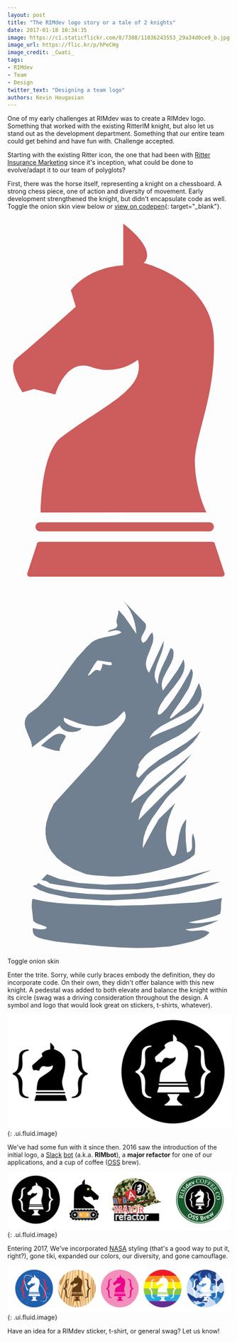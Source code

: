 ```yaml
---
layout: post
title: "The RIMdev logo story or a tale of 2 knights"
date: 2017-01-18 10:34:35
image: https://c1.staticflickr.com/8/7308/11036243553_29a34d0ce9_b.jpg
image_url: https://flic.kr/p/hPeCHg
image_credit: _Cwati_
tags:
- RIMdev
- Team
- Design
twitter_text: "Designing a team logo"
authors: Kevin Hougasian
---
```

One of my early challenges at RIMdev was to create a RIMdev logo. Something that worked with the existing RitterIM knight, but also let us stand out as the development department. Something that our entire team could get behind and have fun with. Challenge accepted.

Starting with the existing Ritter icon, the one that had been with [Ritter Insurance Marketing](https://ritterim.com) since it's inception, what could be done to evolve/adapt it to our team of polyglots?

First, there was the horse itself, representing a knight on a chessboard. A strong chess piece, one of action and diversity of movement. Early development strengthened the knight, but didn't encapsulate code as well. Toggle the onion skin view below or [view on codepen](http://codepen.io/hougasian/pen/rjMbXo){: target="_blank"}.

<div class="svg-container">
  <div class="svg-1">
    <svg version="1.1" id="Layer_1" xmlns="http://www.w3.org/2000/svg" xmlns:xlink="http://www.w3.org/1999/xlink" x="0px" y="0px" viewBox="0 0 1082.1 1785.3" style="enable-background:new 0 0 1082.1 1785.3;" xml:space="preserve">
      <style type="text/css">
        .st0{fill-rule:evenodd;clip-rule:evenodd;fill:indianred;}
      </style>
      <g>
        <path id="XMLID_56_" class="st0" d="M128.8,835l103.4,26.9c0,0,49.4-178.2,175.1-132.5c125.7,45.7,224.4-35.2,224.4-35.2
          c37.2,144.1-162.8,217-370.9,374.3c-101.1,76.4-100,364-100,364L964,1432c-3.2-4.6-54-110.1-56.7-242.1
          c-2.7-127.4,104-321.3,91.7-603.1S659.7,226.1,659.7,226.1c68.7-67.3-99-189.9-99-189.9v201c-180.1,11.9-253.9,121-253.9,121
          l24,79.3c0,0-226,201.8-283.3,246.9c-57.3,45.1,25.3,167,25.3,167L128.8,835z"/>
        <path id="XMLID_53_" class="st0" d="M999.3,1501.8L999.3,1501.8c0-12.1-9.9-22-22-22H157.8c-12.1,0-22,9.9-22,22l0,0
          c0,12.1,9.9,22,22,22h819.5C989.4,1523.8,999.3,1513.9,999.3,1501.8z"/>
        <path id="XMLID_55_" class="st0" d="M1051.6,1729.2l-46.4-141c0-7.7-6.3-13.9-13.9-13.9H155.6c-7.7,0-13.9,6.3-13.9,13.9l-46.4,141
          c0,7.7,6.3,13.9,13.9,13.9h928.5C1045.4,1743.1,1051.6,1736.8,1051.6,1729.2z"/>
      </g>
    </svg>
  </div>
  <div class="svg-2">
    <svg version="1.1" id="Layer_1" xmlns="http://www.w3.org/2000/svg" xmlns:xlink="http://www.w3.org/1999/xlink" x="0px" y="0px" viewBox="0 0 1082.1 1785.3" style="enable-background:new 0 0 1082.1 1785.3;" xml:space="preserve">
      <style type="text/css">
      	.st3{fill-rule:evenodd;clip-rule:evenodd;fill:slategrey;}
      </style>
      <g>
      	<path class="st3" d="M204.6,709l-85.9,66.4l-0.4-10l-4.8-20l-16.8-39.2l-9.3-24.6l-3.3-14.8l-0.4-9.9l0.2-5.1l2.1-10l4.2-10.2
      		l6.3-10.1l4.1-5.3l45.3-33.6l48.8-49l42.8-54.4l56.1-79.7l41.6-55.8l46.6-51.5l24.8-23.5l1-0.7l1.3-1.3l5.5-3.3l4.2-2.8l1.7-0.8
      		l3.2-1.9l11.6-4.6l5.9-2.6l2-0.5l1.4-0.6l5.5-1.2l19.5-5.1l29.9-6.1l22.1-4.9l7.2-2.1l15.4-5.9l8.1-4.6l-5.8-4.4l-5.8-3l-4.1-1.3
      		l-8.5-1.1l-8.4,0.2l-26,5.9l-8.4,2l1-1.8l2.6-3.1l3.2-2.4l5.2-2.7l19.5-5.6l5.4-2.2l3-2l2.6-2.2l2.2-3l0.9-1.8l1.1-4.1l0.4-5
      		l-2.1-4.2l-1.8-6.3l-0.4-6.4l1.1-8.6l7.6-30.6l0.4-9.4l-0.6-4.8l8.8,7.2l21.1,24.5l57.7,83.1l-2.7-28.2l-6.2-29.6l-9.9-29.6
      		l-13.2-28.5L576,84.8l-18.8-22.1L667.7,176l2.2,7.2l0.4,10.1l-1.1,6.6l-1.9,6.2l-10.3,19.7l-6.9,13.6l-2.1,8.1l-0.3,5.5l1.1,5.5
      		l2.3,5.7l4.3,5.9l6.1-2.6l3.7-2.2l3.2-2.6l6.7-7.9l16.2-25.5l2.8-3.5l6.7-6.1l2.4,6.1l2.6,12.3l0.4,12l-2.8,18.2l-13.1,36.3
      		L675.7,341l-4.3,18.2l-1.1,12.2l1.1,12.5l3.2,12.3l6.3,12.5l4.3,6.4l71.9-155.1l-2.6,27.6l-7.8,28.3l-24,62.6l-8.8,32.9l-1.3,12.7
      		l0.7,12l2.8,11.6l5,11.2l7.7,10.5l0.9-22.8l4.6-22.2l11.7-31.9l25-52.6l15.8-37.7l1.7-5.4l3.7,0.2l3.2,0.9l2.6,1.8l1.1,1.1l2.5,4.1
      		l1.3,3.5l1.3,7.8l-0.8,17.5l-2.4,11.8l-8.4,22.2l-26,47.3L753,443.3l-5.2,19.1l-0.9,9.7l0.5,9.6l1.9,9.8l3.4,9.9l35.2-48.4l35-49.5
      		l21.7-37.5l7.4-17.3l4.7,17.7l0.9,17.1l-2.8,16.9l-5.4,16.5l-12.9,24.5l-29.6,40.1l-45.3,55.8l-20.8,32.7l-7.6,16.6l-4.8,16.9
      		l-1.3,8.5l1.8,3.3l2.6,1.8l3.3,0.4l3.6-1.2l9.3-5.8l23.3-24.5l34.5-46.7l34.8-53.7l37.7-65.9l10.2-21.9l0.9-2.9l4.1,5.3l2.6,6.2
      		l1.5,9l-0.3,9.4l-2.8,15.1l-10.2,33.7l-9.9,21.9L839.9,550l-45.1,66.3l-6,10.6l-2.4,6.9l0.4,1.7l1.8,0.4l2.8-0.8l10.1-5.9
      		l54.6-44.9l22.2-25.9l23.1-37.9l25.7-56.8l9.9,28.5l2.2,13l0.4,12l-1.1,11.4l-2.7,10.7l-4,10l-11.8,18.2l-16,16.4l-30.5,21.3
      		l-85,43.6l-46.9,25.6l-28.9,22.2l-14.8,17l-5.8,9.2l-4.6,9.9l11-7.9l38.2-18.6l68.9-27.6l51.1-23.7l37.3-23.1l23.4-20.5l13-15.6
      		l9.7-17.2l6.9-18.5l2.2,7.7l0.4,5.3l-0.9,8.3l-2.2,8.3l-6.2,13.8l-14.1,21.9L890,672.2l-24.6,22.6l-36.7,24.5l-69.5,35.5
      		l-48.3,26.1l-26.7,18.8l-16.4,14.5l-21.6,25.6l-12.3,20.1l1.1,3.8l0.2,4.1l-0.4,4.2l-9.5,27l-1.1,4.1l-0.5,6l0.6,3.5l0.7,1.8l2.4,3
      		l3.4,2.7l2.2,1.1l2.6,0.9l48.3-48.2l49.7-38.3l78.8-49.3l56.1-35.1l43.2-33.1l23.8-23L918,725.7l-20.5,26.6l-31.2,29.6l-43.6,31.1
      		l-82.3,49.3l-43.1,30.5l-23.8,21l-38.6,53.7l-23.1,41l-13.3,34.4l0.6,0.5l5.2-2.6l71-53.3L797,888.9l94.6-81.7l-33,40.8l-57.9,54.6
      		l-79.4,70.1l-42.5,48l-20.6,32l-15.2,35.5l-9.1,39.4l42.7-42.9l91.5-91.1l64.1-59.8l33.9-27.4l-4.1,14.6l-6.5,13.2l-8.4,11.9
      		l-17.3,18.2l-40.1,35.4l-19.2,20.6l-29.5,40.7l-41.7,59.4l-19.4,34.2l-12.3,28.7l-8.5,30l-3.6,32.2v17.1l47.5-88.7l30.2-52.2
      		l79.3-77.1l-17.7,36.6l-14.7,40.1l-9.8,42.3l-2.8,25.6l0.9,33.7l4.3,24.5l8.2,23.7l12.3,22.1l5.2,7.1l3,0.4l2.8-0.1l2.6-1.2
      		l2.2-1.8l3.9-5.4l1.7-3.7l6.3-25.8l10.7-65.3l8.4-30.3l5.6-14l11-18.8l9.5-10.8l-3.9,51.7l1.5,52.1l4.6,48.2l1.1,8.7l7.5-2.4
      		l5.8-3.3l2.4-2l3.7-4.6l1.5-2.4l2.8-8.2l0.8-6l-0.8-37.6l0.1-6.9l1.1-6.5l1.7-6.3l3-5.9l8,30.6l2.4,26.3l-1.7,32.8l-2.1,12.5
      		l-21.6,17.3l-39.7,22.4l-63.4,23.6l-29.5,6.7l-5.7,1.8l-56.8,14.2l-66,11.8l-74,7.1l-47.9,0.6l-85-5.7l-35.4-5.3l-59.8-23.9
      		l-50.1-29.3l-30.8-25.4l-24.4-28.8l-12.5-20.5l-9.7-21.9l-6.2-23.4l-2.8-24.6l0.4-25.8l4.1-27.4l13.1-43.1l21.8-46l93.7-102.8
      		l94.3-103l44-52.4l40.6-53.7l22.2-32l19.5-21.3l8.3-9.1l13.8-17.5l2.6-3.4l7.2-14.2l2.6-11.3l-0.2-7.7l-1.7-8l-1.3-3.9l-4.5-8.3
      		L530,635.4L507,652.5l-22,10.7l-26.6,7.5l-20.5,2.4l-11.2,0.3l-37.5-3.1l-44.3-10.5l-70.1-27.6l-1.3,2.4l-1,5.3l0.7,4.8l2.3,4.8
      		l3.5,4.8l4.7,4.4l12.5,8.1l18.7,8.1l19.9,5.7l17.9,2.4l3,0.2l3-0.2l-1.1,2.1l-3.2,4l-2.1,1.8l-8.4,4.4l-10.4,3.5l-16.2,2.2h-8.6
      		l-13.1-1.3l-8.5-2l-11.8-4.7l-7-4.4L262,683l-5-6.4l-2.2-3.7l-1.4-4L204.6,709z M989.1,1429.4l-154.4,22.3L688,1474.1l-93.9,9.8
      		l-99.3,4.2l-106.5-3.7l-98.2-10.6l-60.4-11.4l-36.9-10.6l-30.2-12.5l-14.3-8.6l-0.8,2.6l-2.6,4l-1.6,1.4l-3.2,1.7l-3.7,0.8
      		l-3.9,0.5l-5.4,1.4l-1.8,0.8l-2.8,2.7l34.3,19.3l42.3,15.8l104.9,22.1l157.3,11.4H495l170.8-8.1l163-22.4l137.9-34.4l63.6-25.4
      		L989.1,1429.4z M167.4,1417.4l17.2,4l5.4,2.2l9.1,5l6.3,4.9l50,8.7l125.8,16.2l125.6,7.2l124.7-3.7l122.3-16.4l119.2-30.2l115-46.3
      		L879,1395.2l-128.5,23l-138.3,16l-139,5.4l-130.6-8.5l-91.9-19.3l-58.7-23l-22.7,22.7l-2.5,3.4l-0.2,0.9v0.5l0.2,0.7L167.4,1417.4z
      		 M255.7,774.3l3.7-9l17.5-30.7l6.1-13.8l-4.3-3.1l-8.7-4.7l-8.5-2.5l-8.4-1.2l-12.1,1.6l-12.1,4.3l-11.4,6.6l-22.3,17l-32.8,28.1
      		l33,13.6l34.3,10.3l17.5,2h6.1l-0.3-2.4l0.7-9.4L255.7,774.3z M436.3,354.6l-3.5,3.9l-10,13.1L405.3,400l-17.1,28.2l4.2-0.4
      		l3.9-1.4l5.2-3.2l15.8-15l4.9-3.7l5.2-2.8l1.8-0.5l4-0.4l4.3,0.6l7.2,3.1l2.5,1.7l4.2-5l3.9-8.4l5.5-20.6l25,5.2l10.8,1.2l4.9-0.2
      		l2.4-0.5l0.4-9l-0.5-2.6l-1-2"/>
      	<polyline class="st3" points="1030,1580.1 1008.3,1589.7 975.5,1600.2 925.7,1611.5 876.5,1622.2 895.2,1624.9 909.6,1625.7
      		919.1,1625.7 943.1,1624.2 989.2,1617.2 1022.3,1610.9 986.1,1628.1 955,1638.8 928.8,1645.5 898.1,1651.1 862.2,1655.5
      		868.6,1658.7 871.9,1659.8 878.7,1661.6 889.5,1662.8 900.8,1662.8 935.2,1660.4 950.2,1660.8 957.2,1661.9 964.3,1663.7
      		971.1,1666.6 977.7,1670.4 972.2,1677.3 961.2,1686.7 947.1,1695 924.5,1704.9 891.7,1715.2 841.5,1727 785.2,1738.1 698.8,1744.6
      		629.6,1745.8 542.7,1743.1 456.1,1737.2 301,1721.8 232.7,1714.5 176.9,1702.9 158.6,1698.3 146.9,1694 143.4,1692.4 134.6,1686.7
      		129.7,1682 126.2,1676.5 122.9,1666.4 122.5,1654.1 123.1,1649.4 135.2,1652.4 149.8,1654.8 162.1,1655.5 167.6,1655.5
      		174.7,1654.9 178.7,1654.2 180.4,1653.9 184.8,1652.2 187.9,1650.5 189.3,1649.1 189.7,1648.5 189.9,1647.8 189.9,1646.4
      		189.7,1645.8 187.1,1643.6 183.8,1641.8 167,1635.6 147.6,1629.2 136.5,1623.7 129.1,1617.9 124.6,1612.4 121.3,1580.4
      		117.4,1547.4 118.2,1521 121.3,1507.8 179.6,1519.9 239.1,1527.8 299.7,1532.5 410.2,1536.9 531.2,1541.1 647.7,1538.7
      		763.8,1533.3 880.7,1527.3 911.1,1525.9 961.2,1519.8 1009.7,1510.5 1038.4,1504.2 1034.2,1528 1033.5,1561.2 	"/>
      </g>
    </svg>
  </div>
</div>

<div class="ui center aligned container">
  <div class="ui teal button onion">Toggle onion skin</div>
</div>

Enter the trite. Sorry, while curly braces embody the definition, they do incorporate code. On their own, they didn't offer balance with this new knight. A pedestal was added to both elevate and balance the knight within its circle (swag was a driving consideration throughout the design. A symbol and logo that would look great on stickers, t-shirts, whatever).

![a tale of 2 knights](/images/rimdev-logo-evolution/shaping-the-knight.svg){: .ui.fluid.image}

We've had some fun with it since then. 2016 saw the introduction of the initial logo, a [Slack](https://slack.com) [bot](https://slack.com/apps/category/At0MQP5BEF-bots) (a.k.a. **RIMbot**), a **major refactor** for one of our applications, and a cup of coffee ([OSS](/open-source/) brew).

![2016 rimdev stickers](/images/rimdev-logo-evolution/2016-rimdev-stickers.svg){: .ui.fluid.image}

Entering 2017, We've incorporated [NASA](https://nasa.gov) styling (that's a good way to put it, right?), gone tiki, expanded our colors, our diversity, and gone camouflage.

![2017 rimdev stickers](/images/rimdev-logo-evolution/2017-rimdev-stickers.svg){: .ui.fluid.image}

Have an idea for a RIMdev sticker, t-shirt, or general swag? Let us know!
